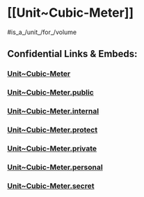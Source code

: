 
# [[Unit~Cubic-Meter]] 

#is_a_/unit_/for_/volume 


## Confidential Links & Embeds: 

### [Unit~Cubic-Meter](/_Standards/Unit/SI-Unit/derived_Unit/Unit~Cubic-Meter.md) 

### [Unit~Cubic-Meter.public](/_public/Unit/SI-Unit/derived_Unit/Unit~Cubic-Meter.public.md) 

### [Unit~Cubic-Meter.internal](/_internal/Unit/SI-Unit/derived_Unit/Unit~Cubic-Meter.internal.md) 

### [Unit~Cubic-Meter.protect](/_protect/Unit/SI-Unit/derived_Unit/Unit~Cubic-Meter.protect.md) 

### [Unit~Cubic-Meter.private](/_private/Unit/SI-Unit/derived_Unit/Unit~Cubic-Meter.private.md) 

### [Unit~Cubic-Meter.personal](/_personal/Unit/SI-Unit/derived_Unit/Unit~Cubic-Meter.personal.md) 

### [Unit~Cubic-Meter.secret](/_secret/Unit/SI-Unit/derived_Unit/Unit~Cubic-Meter.secret.md)


